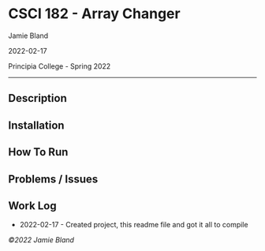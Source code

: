 # CSCI 182 - Array Changer
Jamie Bland

2022-02-17

Principia College - Spring 2022
___
## Description

## Installation

## How To Run

## Problems / Issues

## Work Log

- 2022-02-17 - Created project, this readme file and got it all to compile


*©2022 Jamie Bland*